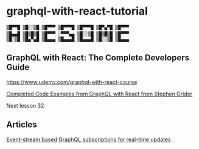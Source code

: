 # graphql-with-react-tutorial

```
▒█▀▀█ ▒█░░▒█ ▒█▀▀▀ ▒█▀▀▀█ ▒█▀▀▀█ ▒█▀▄▀█ ▒█▀▀▀ 
▒█▄▄█ ▒█▒█▒█ ▒█▀▀▀ ░▀▀▀▄▄ ▒█░░▒█ ▒█▒█▒█ ▒█▀▀▀ 　
▒█░▒█ ▒█▄▀▄█ ▒█▄▄▄ ▒█▄▄▄█ ▒█▄▄▄█ ▒█░░▒█ ▒█▄▄▄ 
```

## GraphQL with React: The Complete Developers Guide
https://www.udemy.com/graphql-with-react-course

[Completed Code Examples from GraphQL with React from Stephen Grider](https://github.com/StephenGrider/GraphQLCasts)

Next lesson 32

## Articles
[Event-stream based GraphQL subscriptions for real-time updates](https://gist.github.com/OlegIlyenko/a5a9ab1b000ba0b5b1ad)